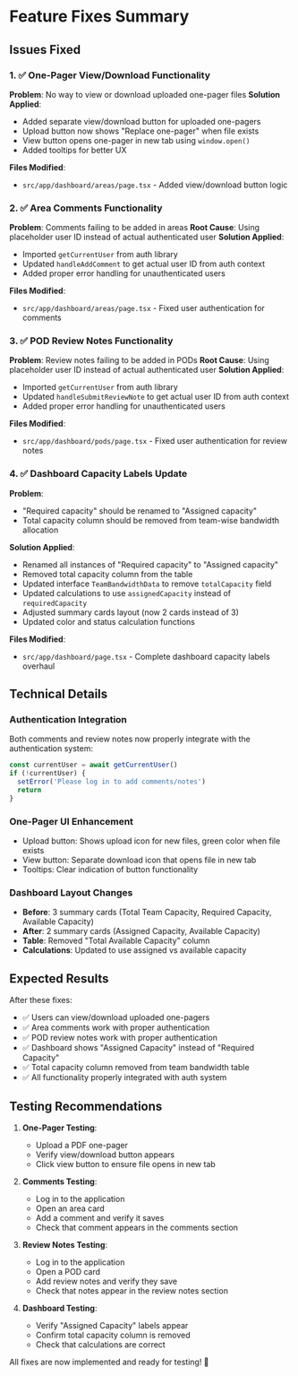 # Feature Fixes Summary

## Issues Fixed

### 1. ✅ **One-Pager View/Download Functionality**
**Problem**: No way to view or download uploaded one-pager files
**Solution Applied**:
- Added separate view/download button for uploaded one-pagers
- Upload button now shows "Replace one-pager" when file exists
- View button opens one-pager in new tab using `window.open()`
- Added tooltips for better UX

**Files Modified**:
- `src/app/dashboard/areas/page.tsx` - Added view/download button logic

### 2. ✅ **Area Comments Functionality**
**Problem**: Comments failing to be added in areas
**Root Cause**: Using placeholder user ID instead of actual authenticated user
**Solution Applied**:
- Imported `getCurrentUser` from auth library
- Updated `handleAddComment` to get actual user ID from auth context
- Added proper error handling for unauthenticated users

**Files Modified**:
- `src/app/dashboard/areas/page.tsx` - Fixed user authentication for comments

### 3. ✅ **POD Review Notes Functionality**
**Problem**: Review notes failing to be added in PODs
**Root Cause**: Using placeholder user ID instead of actual authenticated user
**Solution Applied**:
- Imported `getCurrentUser` from auth library
- Updated `handleSubmitReviewNote` to get actual user ID from auth context
- Added proper error handling for unauthenticated users

**Files Modified**:
- `src/app/dashboard/pods/page.tsx` - Fixed user authentication for review notes

### 4. ✅ **Dashboard Capacity Labels Update**
**Problem**: 
- "Required capacity" should be renamed to "Assigned capacity"
- Total capacity column should be removed from team-wise bandwidth allocation

**Solution Applied**:
- Renamed all instances of "Required capacity" to "Assigned capacity"
- Removed total capacity column from the table
- Updated interface `TeamBandwidthData` to remove `totalCapacity` field
- Updated calculations to use `assignedCapacity` instead of `requiredCapacity`
- Adjusted summary cards layout (now 2 cards instead of 3)
- Updated color and status calculation functions

**Files Modified**:
- `src/app/dashboard/page.tsx` - Complete dashboard capacity labels overhaul

## Technical Details

### Authentication Integration
Both comments and review notes now properly integrate with the authentication system:
```typescript
const currentUser = await getCurrentUser()
if (!currentUser) {
  setError('Please log in to add comments/notes')
  return
}
```

### One-Pager UI Enhancement
- Upload button: Shows upload icon for new files, green color when file exists
- View button: Separate download icon that opens file in new tab
- Tooltips: Clear indication of button functionality

### Dashboard Layout Changes
- **Before**: 3 summary cards (Total Team Capacity, Required Capacity, Available Capacity)
- **After**: 2 summary cards (Assigned Capacity, Available Capacity)
- **Table**: Removed "Total Available Capacity" column
- **Calculations**: Updated to use assigned vs available capacity

## Expected Results

After these fixes:
- ✅ Users can view/download uploaded one-pagers
- ✅ Area comments work with proper authentication
- ✅ POD review notes work with proper authentication
- ✅ Dashboard shows "Assigned Capacity" instead of "Required Capacity"
- ✅ Total capacity column removed from team bandwidth table
- ✅ All functionality properly integrated with auth system

## Testing Recommendations

1. **One-Pager Testing**:
   - Upload a PDF one-pager
   - Verify view/download button appears
   - Click view button to ensure file opens in new tab

2. **Comments Testing**:
   - Log in to the application
   - Open an area card
   - Add a comment and verify it saves
   - Check that comment appears in the comments section

3. **Review Notes Testing**:
   - Log in to the application
   - Open a POD card
   - Add review notes and verify they save
   - Check that notes appear in the review notes section

4. **Dashboard Testing**:
   - Verify "Assigned Capacity" labels appear
   - Confirm total capacity column is removed
   - Check that calculations are correct

All fixes are now implemented and ready for testing! 🚀
